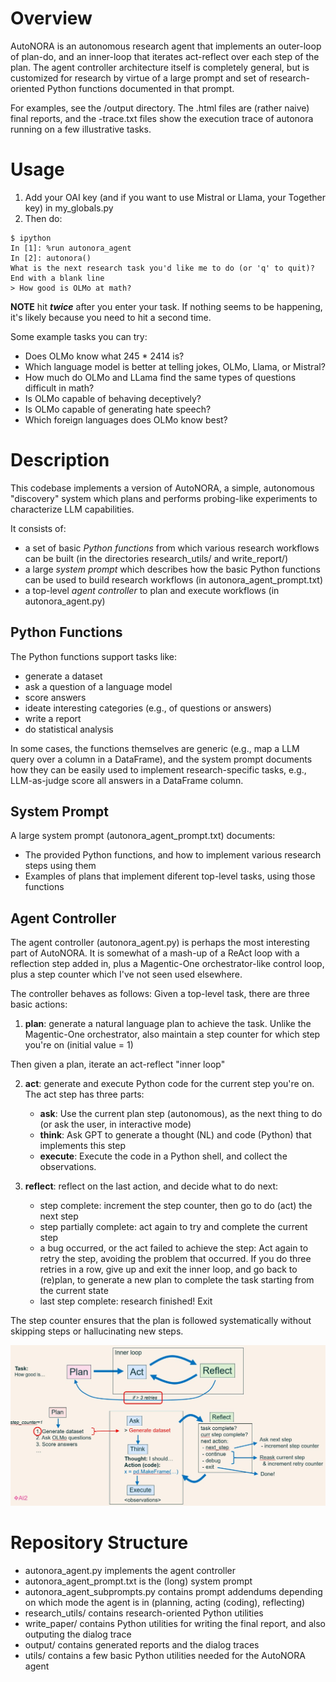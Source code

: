 # Overview

AutoNORA is an autonomous research agent that implements an outer-loop of plan-do, and an inner-loop that iterates act-reflect over each step of the plan. The agent controller architecture itself is completely general, but is customized for research by virtue of a large prompt and set of research-oriented Python functions documented in that prompt.

For examples, see the /output directory. The .html files are (rather naive) final reports, and the -trace.txt files show the execution trace of autonora running on a few illustrative tasks.

# Usage

1. Add your OAI key (and if you want to use Mistral or Llama, your Together key) in my_globals.py  
2. Then do:

```
$ ipython
In [1]: %run autonora_agent
In [2]: autonora()
What is the next research task you'd like me to do (or 'q' to quit)? End with a blank line
> How good is OLMo at math?

```

**NOTE** hit _**twice**_ after you enter your task. If nothing seems to be happening, it's likely because you need to hit a second time.

Some example tasks you can try:

* Does OLMo know what 245 * 2414 is?  
* Which language model is better at telling jokes, OLMo, Llama, or Mistral?  
* How much do OLMo and LLama find the same types of questions difficult in math?  
* Is OLMo capable of behaving deceptively?  
* Is OLMo capable of generating hate speech?  
* Which foreign languages does OLMo know best?

# Description

This codebase implements a version of AutoNORA, a simple, autonomous "discovery" system which plans and performs probing-like experiments to characterize LLM capabilities.

It consists of:

* a set of basic *Python functions* from which various research workflows can be built (in the directories research_utils/ and write_report/)  
* a large *system prompt* which describes how the basic Python functions can be used to build research workflows (in autonora_agent_prompt.txt)  
* a top-level *agent controller* to plan and execute workflows (in autonora_agent.py)

## Python Functions

The Python functions support tasks like:

* generate a dataset  
* ask a question of a language model  
* score answers  
* ideate interesting categories (e.g., of questions or answers)  
* write a report  
* do statistical analysis

In some cases, the functions themselves are generic (e.g., map a LLM query over a column in a DataFrame), and the system prompt documents how they can be easily used to implement research-specific tasks, e.g., LLM-as-judge score all answers in a DataFrame column.

## System Prompt

A large system prompt (autonora_agent_prompt.txt) documents:

* The provided Python functions, and how to implement various research steps using them  
* Examples of plans that implement diferent top-level tasks, using those functions

## Agent Controller

The agent controller (autonora_agent.py) is perhaps the most interesting part of AutoNORA. It is somewhat of a mash-up of a ReAct loop with a reflection step added in, plus a Magentic-One orchestrator-like control loop, plus a step counter which I've not seen used elsewhere.

The controller behaves as follows: Given a top-level task, there are three basic actions:

1. **plan**: generate a natural language plan to achieve the task. Unlike the Magentic-One orchestrator, also maintain a step counter for which step you're on (initial value = 1)

Then given a plan, iterate an act-reflect "inner loop"

2. **act**: generate and execute Python code for the current step you're on. The act step has three parts:  
     
   * **ask**: Use the current plan step (autonomous), as the next thing to do (or ask the user, in interactive mode)  
   * **think**: Ask GPT to generate a thought (NL) and code (Python) that implements this step  
   * **execute**: Execute the code in a Python shell, and collect the observations.

   

3. **reflect**: reflect on the last action, and decide what to do next:  
     
   * step complete: increment the step counter, then go to do (act) the next step  
   * step partially complete: act again to try and complete the current step  
   * a bug occurred, or the act failed to achieve the step: Act again to retry the step, avoiding the problem that occurred. If you do three retries in a row, give up and exit the inner loop, and go back to (re)plan, to generate a new plan to complete the task starting from the current state  
   * last step complete: research finished! Exit

The step counter ensures that the plan is followed systematically without skipping steps or hallucinating new steps.

![AutoNORA agent controller](autonora.jpg)

# Repository Structure

* autonora_agent.py implements the agent controller  
* autonora_agent_prompt.txt is the (long) system prompt  
* autonora_agent_subprompts.py contains prompt addendums depending on which mode the agent is in (planning, acting (coding), reflecting)  
* research_utils/ contains research-oriented Python utilities  
* write_paper/ contains Python utilities for writing the final report, and also outputing the dialog trace  
* output/ contains generated reports and the dialog traces  
* utils/ contains a few basic Python utilities needed for the AutoNORA agent
